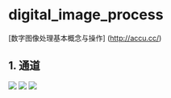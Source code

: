 # digital_image_process
[数字图像处理基本概念与操作] (http://accu.cc/)
## 1. 通道
![](digital_image_process/image/daya01/source_r.jpg)
![](digital_image_process/image/daya01/source_r.jpg)
![](digital_image_process/image/daya01/source_r.jpg)
